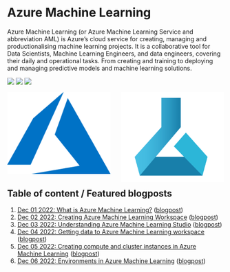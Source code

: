 # Azure Machine Learning

Azure Machine Learning (or Azure Machine Learning Service and abbreviation AML) is Azure’s cloud service for creating, managing and productionalising machine learning projects. It is a collaborative tool for Data Scientists, Machine Learning Engineers, and data engineers, covering their daily and operational tasks. From creating and training to deploying and managing predictive models and machine learning solutions.


<!-- badges: start -->
![](http://img.shields.io/badge/Azure-MachineLearning-red.svg) ![](http://img.shields.io/badge/Microsoft-Azure-blue.svg) 
![](https://img.shields.io/github/forks/tomaztk/azure-machine-learning?style=social)
<!-- badges: end -->



<img src="imgs/logo-AML.png" align="right" width="240" />
<img src="imgs/logo-azure.svg"  width="240" />


## Table of content / Featured blogposts 

1. [Dec 01 2022: What is Azure Machine Learning?](01.md) ([blogpost](https://tomaztsql.wordpress.com/2022/12/01/advent-of-2022-day-1-what-is-azure-machine-learning/))
2. [Dec 02 2022: Creating Azure Machine Learning Workspace](02.md) ([blogpost](https://tomaztsql.wordpress.com/2022/12/02/advent-of-2022-day-2-creating-azure-machine-learning-workspace/))
3. [Dec 03 2022: Understanding Azure Machine Learning Studio](03.md) ([blogpost](https://tomaztsql.wordpress.com/2022/12/03/advent-of-2022-day-3-understanding-azure-machine-learning-studio/))
4. [Dec 04 2022: Getting data to Azure Machine Learning workspace](04.md) ([blogpost](https://tomaztsql.wordpress.com/2022/12/04/advent-of-2022-day-4-getting-data-to-azure-machine-learning-workspace/))
5. [Dec 05 2022: Creating compute and cluster instances in Azure Machine Learning](05.md) ([blogpost](https://tomaztsql.wordpress.com/2022/12/05/advent-of-2022-day-5-creating-compute-and-cluster-instances-in-azure-machine-learning/))
6. [Dec 06 2022: Environments in Azure Machine Learning](06.md) ([blogpost](https://tomaztsql.wordpress.com/2022/12/06/...))